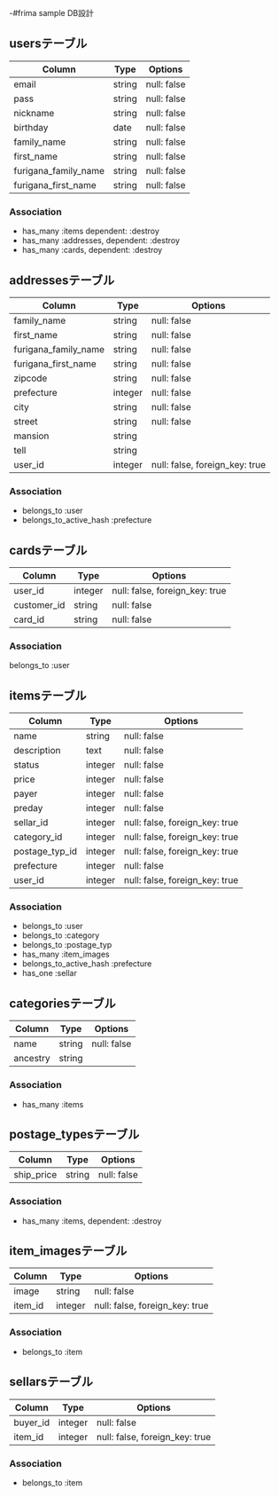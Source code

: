 -#frima sample DB設計
## usersテーブル
|Column|Type|Options|
|------|----|-------|
|email|string|null: false|
|pass|string|null: false|
|nickname|string|null: false|
|birthday|date|null: false|
|family_name|string|null: false|
|first_name|string|null: false|
|furigana_family_name|string|null: false|
|furigana_first_name|string|null: false|
### Association
- has_many :items dependent: :destroy
- has_many :addresses, dependent: :destroy
- has_many :cards, dependent: :destroy
## addressesテーブル
|Column|Type|Options|
|------|----|-------|
|family_name|string|null: false|
|first_name|string|null: false|
|furigana_family_name|string|null: false|
|furigana_first_name|string|null: false|
|zipcode|string|null: false|
|prefecture|integer|null: false|
|city|string|null: false|
|street|string|null: false|
|mansion|string|
|tell|string|
|user_id|integer|null: false, foreign_key: true|
### Association
- belongs_to :user
- belongs_to_active_hash :prefecture
## cardsテーブル
<!-- gem Payjpを使う -->
|Column|Type|Options|
|------|----|-------|
|user_id|integer|null: false, foreign_key: true|
|customer_id|string|null: false|
|card_id|string|null: false|
### Association
belongs_to :user
## itemsテーブル
|Column|Type|Options|
|------|----|-------|
|name|string|null: false|
|description|text|null: false|
|status|integer|null: false| <!-- enumを使う -->
|price|integer|null: false|
|payer|integer|null: false| <!-- enumを使う -->
|preday|integer|null: false| <!-- enumを使う -->
|sellar_id|integer|null: false, foreign_key: true|
|category_id|integer|null: false, foreign_key: true|
|postage_typ_id|integer|null: false, foreign_key: true|
|prefecture|integer|null: false|
|user_id|integer|null: false, foreign_key: true|
### Association
- belongs_to :user
- belongs_to :category
- belongs_to :postage_typ
- has_many :item_images
- belongs_to_active_hash :prefecture
- has_one :sellar 
## categoriesテーブル
|Column|Type|Options|
|------|----|-------|
|name|string|null: false|
|ancestry|string|
### Association
- has_many :items
<!-- prefecturesモデルはある。gem  active hash-->
## postage_typesテーブル
|Column|Type|Options|
|------|----|-------|
|ship_price|string|null: false|
### Association
- has_many :items, dependent: :destroy
## item_imagesテーブル
|Column|Type|Options|
|------|----|-------|
|image|string|null: false|
|item_id|integer|null: false, foreign_key: true|
### Association
- belongs_to :item

## sellarsテーブル
|Column|Type|Options|
|------|----|-------|
|buyer_id|integer|null: false|
|item_id|integer|null: false, foreign_key: true|
### Association
- belongs_to :item


